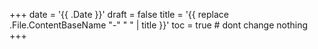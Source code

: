 +++
date = '{{ .Date }}'
draft = false
title = '{{ replace .File.ContentBaseName "-" " " | title }}'
toc = true # dont change nothing
+++

